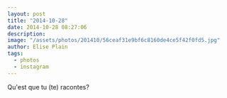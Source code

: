 ```yaml
---
layout: post
title: "2014-10-28"
date: 2014-10-28 08:27:06
description: 
image: "/assets/photos/201410/56ceaf31e9bf6c8160de4ce5f42f0fd5.jpg"
author: Elise Plain
tags: 
  - photos
  - instagram
---
```


Qu&#39;est que tu (te) racontes?
<p></p>
